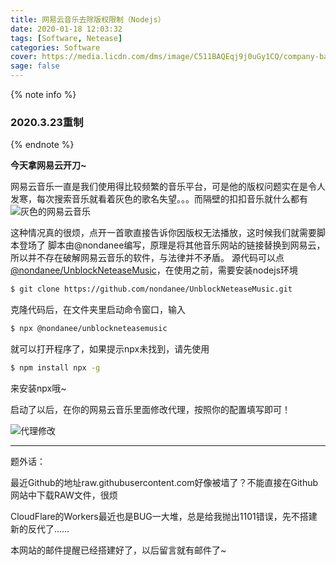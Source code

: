 ```yaml
---
title: 网易云音乐去除版权限制（Nodejs）
date: 2020-01-18 12:03:32
tags: [Software, Netease]
categories: Software
cover: https://media.licdn.com/dms/image/C511BAQEqj9j0uGy1CQ/company-background_10000/0?e=2159024400&v=beta&t=pcMFMvgFKed2EXmWHax_cuLfhFYJIrhqH0_eIgFg9nQ
sage: false
---
```


{% note info %}

### 2020.3.23重制

{% endnote %}

**今天拿网易云开刀~**

网易云音乐一直是我们使用得比较频繁的音乐平台，可是他的版权问题实在是令人发寒，每次搜索音乐就看着灰色的歌名失望。。。而隔壁的扣扣音乐就什么都有
![灰色的网易云音乐](https://f002.backblazeb2.com/file/GamerNoTitle-img/home/UnblockNeteaseMusic/CloudMusic-Gray.png)

这种情况真的很烦，点开一首歌直接告诉你因版权无法播放，这时候我们就需要脚本登场了
脚本由@nondanee编写，原理是将其他音乐网站的链接替换到网易云，所以并不存在破解网易云音乐的软件，与法律并不矛盾。
源代码可以点[@nondanee/UnblockNeteaseMusic](https://github.com/nondanee/UnblockNeteaseMusic)，在使用之前，需要安装nodejs环境

```bash
$ git clone https://github.com/nondanee/UnblockNeteaseMusic.git
```

克隆代码后，在文件夹里启动命令窗口，输入

```bash
$ npx @nondanee/unblockneteasemusic
```

就可以打开程序了，如果提示npx未找到，请先使用

```bash
$ npm install npx -g
```

来安装npx哦~

启动了以后，在你的网易云音乐里面修改代理，按照你的配置填写即可！

![代理修改](https://f002.backblazeb2.com/file/GamerNoTitle-img/home/UnblockNeteaseMusic/Proxy.png)

---

题外话：

最近Github的地址raw.githubusercontent.com好像被墙了？不能直接在Github网站中下载RAW文件，很烦

CloudFlare的Workers最近也是BUG一大堆，总是给我抛出1101错误，先不搭建新的反代了……

本网站的邮件提醒已经搭建好了，以后留言就有邮件了~